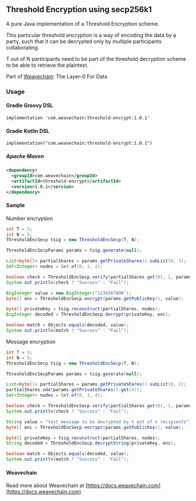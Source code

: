 ## Threshold Encryption using secp256k1

A pure Java implementation of a Threshold Encryption scheme.

This particular threshold encryption is a way of encoding the data by a party, such that it can be decrypted only by multiple participants collaborating.

T out of N participants need to be part of the threshold decryption scheme to be able to retrieve the plaintext.

Part of [Weavechain](https://weavechain.com): The Layer-0 For Data

### Usage

#### Gradle Groovy DSL

```
implementation 'com.weavechain:threshold-encrypt:1.0.1'
```

#### Gradle Kotlin DSL

```
implementation("com.weavechain:threshold-encrypt:1.0.1")
```

##### Apache Maven

```xml
<dependency>
  <groupId>com.weavechain</groupId>
  <artifactId>threshold-encrypt</artifactId>
  <version>1.0.1</version>
</dependency>
```

#### Sample

Number encryption

```java
int T = 3;
int N = 5;
ThresholdEncSecp tsig = new ThresholdEncSecp(T, N);

ThresholdEncSecpParams params = tsig.generate(null);

List<byte[]> partialShares = params.getPrivateShares().subList(0, 3);
Set<Integer> nodes = Set.of(0, 1, 2);

boolean check = ThresholdEncSecp.verify(partialShares.get(0), 1, params.getPublicShares());
System.out.println(check ? "Success" : "Fail");

BigInteger value = new BigInteger("1234567890");
byte[] enc = ThresholdEncSecp.encrypt(params.getPublicKey(), value);

byte[] privateKey = tsig.reconstruct(partialShares, nodes);
BigInteger decoded = ThresholdEncSecp.decrypt(privateKey, enc);

boolean match = Objects.equals(decoded, value);
System.out.println(match ? "Success" : "Fail");
```

Message encryption

```java
int T = 3;
int N = 5;
ThresholdEncSecp tsig = new ThresholdEncSecp(T, N);

ThresholdEncSecpParams params = tsig.generate(null);

List<byte[]> partialShares = params.getPrivateShares().subList(0, 2);
partialShares.add(params.getPrivateShares().get(4));
Set<Integer> nodes = Set.of(0, 1, 4);

boolean check = ThresholdEncSecp.verify(partialShares.get(0), 1, params.getPublicShares());
System.out.println(check ? "Success" : "Fail");

String value = "test message to be decrypted by t out of n recipients";
byte[] enc = ThresholdEncSecp.encrypt(params.getPublicKey(), value);

byte[] privateKey = tsig.reconstruct(partialShares, nodes);
String decoded = ThresholdEncSecp.decryptString(privateKey, enc);

boolean match = Objects.equals(decoded, value);
System.out.println(match ? "Success" : "Fail");
```

#### Weavechain

Read more about Weavechain at [https://docs.weavechain.com](https://docs.weavechain.com)
